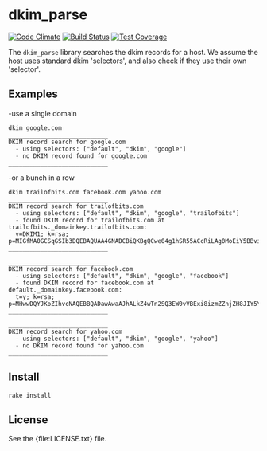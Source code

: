 # dkim_parse

[![Code Climate](https://codeclimate.com/github/trailofbits/dkim_parse.png)](https://codeclimate.com/github/trailofbits/dkim_parse) [![Build Status](https://travis-ci.org/trailofbits/dkim_parse.svg)](https://travis-ci.org/trailofbits/dkim_parse)
[![Test Coverage](https://codeclimate.com/github/trailofbits/dkim_parse/badges/coverage.svg)](https://codeclimate.com/github/trailofbits/dkim_parse)

The `dkim_parse` library searches the dkim records for a host. We assume the host uses standard dkim 'selectors', and also check if they use their own 'selector'.

## Examples

-use a single domain

    dkim google.com
    ____________________________
    DKIM record search for google.com
      - using selectors: ["default", "dkim", "google"]
      - no DKIM record found for google.com
    ____________________________


-or a bunch in a row

    dkim trailofbits.com facebook.com yahoo.com
    ____________________________
    DKIM record search for trailofbits.com
      - using selectors: ["default", "dkim", "google", "trailofbits"]
      - found DKIM record for trailofbits.com at trailofbits._domainkey.trailofbits.com:
      v=DKIM1; k=rsa; p=MIGfMA0GCSqGSIb3DQEBAQUAA4GNADCBiQKBgQCwe04g1hSR55ACcRiLAg0MoEiY5BBviJHJHq/d9r6o+F50fa1TrNNulwKXaST+WCEcW6D2KZ+dt9JvgB9ApIEAFCzHRXhawga0GsfDkOllvpXgT95IPcnYrSkM+rJSbaqHh+YI5sV9sKnvzZDVmB7l5gU3yD74aDmjs9wSg8RC5wIDAQAB
    ____________________________
    
    ____________________________
    DKIM record search for facebook.com
      - using selectors: ["default", "dkim", "google", "facebook"]
      - found DKIM record for facebook.com at default._domainkey.facebook.com:
      t=y; k=rsa; p=MHwwDQYJKoZIhvcNAQEBBQADawAwaAJhALkZ4wTn2SQ3EW0vVBExi8izmZZnjZH8JIY5Y964jzDORZku43o6ooFq6HLMjBxmcDYOrJFRdcsKDWtI0Be/uLfc/rClXuyEbcENXfadg77HHv35BI85RNy4TKeai3hxoQIDAQAB;
    ____________________________
    
    ____________________________
    DKIM record search for yahoo.com
      - using selectors: ["default", "dkim", "google", "yahoo"]
      - no DKIM record found for yahoo.com
    ____________________________

## Install

    rake install

## License

See the {file:LICENSE.txt} file.
